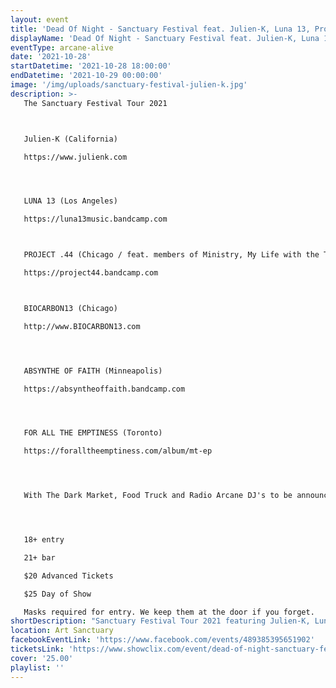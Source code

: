 ```yaml
---
layout: event
title: 'Dead Of Night - Sanctuary Festival feat. Julien-K, Luna 13, Project .44, The Dark Market & More!'
displayName: 'Dead Of Night - Sanctuary Festival feat. Julien-K, Luna 13, Project .44, The Dark Market & More!'
eventType: arcane-alive
date: '2021-10-28'
startDatetime: '2021-10-28 18:00:00'
endDatetime: '2021-10-29 00:00:00'
image: '/img/uploads/sanctuary-festival-julien-k.jpg'
description: >-
   The Sanctuary Festival Tour 2021



   Julien-K (California)

   https://www.julienk.com




   LUNA 13 (Los Angeles)

   https://luna13music.bandcamp.com



   PROJECT .44 (Chicago / feat. members of Ministry, My Life with the Thrill Kill Kult, Pigface)

   https://project44.bandcamp.com



   BIOCARBON13 (Chicago)

   http://www.BIOCARBON13.com




   ABSYNTHE OF FAITH (Minneapolis)

   https://absyntheoffaith.bandcamp.com




   FOR ALL THE EMPTINESS (Toronto)

   https://foralltheemptiness.com/album/mt-ep




   With The Dark Market, Food Truck and Radio Arcane DJ's to be announced soon.




   18+ entry

   21+ bar

   $20 Advanced Tickets

   $25 Day of Show

   Masks required for entry. We keep them at the door if you forget.
shortDescription: "Sanctuary Festival Tour 2021 featuring Julien-K, Luna 13, Project .44, The Dark Market & More!"
location: Art Sanctuary
facebookEventLink: 'https://www.facebook.com/events/489385395651902'
ticketsLink: 'https://www.showclix.com/event/dead-of-night-sanctuary-festival'
cover: '25.00'
playlist: ''
---
```

